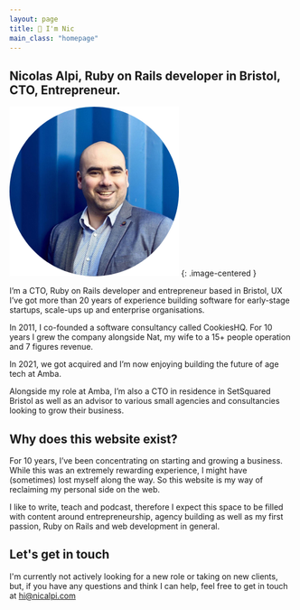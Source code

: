 ```yaml
---
layout: page
title: 👋 I'm Nic
main_class: "homepage"
---
```


## Nicolas Alpi, Ruby on Rails developer in Bristol, CTO, Entrepreneur.

![Nic Alpi face round](/assets/images/avatar-round-300.png)
{: .image-centered }

I’m a CTO, Ruby on Rails developer and entrepreneur based in Bristol, UX
I’ve got more than 20 years of experience building software for early-stage startups, scale-ups up and enterprise organisations.

In 2011, I co-founded a software consultancy called CookiesHQ. For 10 years I grew the company alongside Nat, my wife to a 15+ people operation and 7 figures revenue.

In 2021, we got acquired and I’m now enjoying building the future of age tech at Amba.

Alongside my role at Amba, I’m also a CTO in residence in SetSquared Bristol as well as an advisor to various small agencies and consultancies looking to grow their business.

## Why does this website exist?

For 10 years, I’ve been concentrating on starting and growing a business. While this was an extremely rewarding experience, I might have (sometimes) lost myself along the way. So this website is my way of reclaiming my personal side on the web.

I like to write, teach and podcast, therefore I expect this space to be filled with content around entrepreneurship, agency building as well as my first passion, Ruby on Rails and web development in general.

<div class="callout-yellow">
  <h2>Let's get in touch</h2>
  <p>I'm currently not actively looking for a new role or taking on new clients,
  but, if you have any questions and think I can help, feel free to get in touch
  at <a href="mailto:hi@nicalpi.com">hi@nicalpi.com</a></p>
</div>

